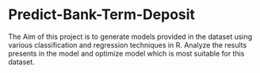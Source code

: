 # Predict-Bank-Term-Deposit
The Aim of this project is to generate models provided in the dataset using various classification and regression techniques in R. Analyze  the results presents in the model and optimize  model which is most suitable for this dataset.
